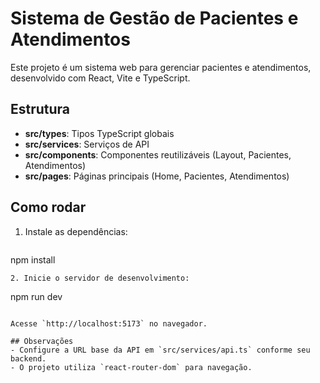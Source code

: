 # Sistema de Gestão de Pacientes e Atendimentos

Este projeto é um sistema web para gerenciar pacientes e atendimentos, desenvolvido com React, Vite e TypeScript.

## Estrutura
- **src/types**: Tipos TypeScript globais
- **src/services**: Serviços de API
- **src/components**: Componentes reutilizáveis (Layout, Pacientes, Atendimentos)
- **src/pages**: Páginas principais (Home, Pacientes, Atendimentos)

## Como rodar
1. Instale as dependências:
   ```
npm install
   ```
2. Inicie o servidor de desenvolvimento:
   ```
npm run dev
   ```

Acesse `http://localhost:5173` no navegador.

## Observações
- Configure a URL base da API em `src/services/api.ts` conforme seu backend.
- O projeto utiliza `react-router-dom` para navegação.
